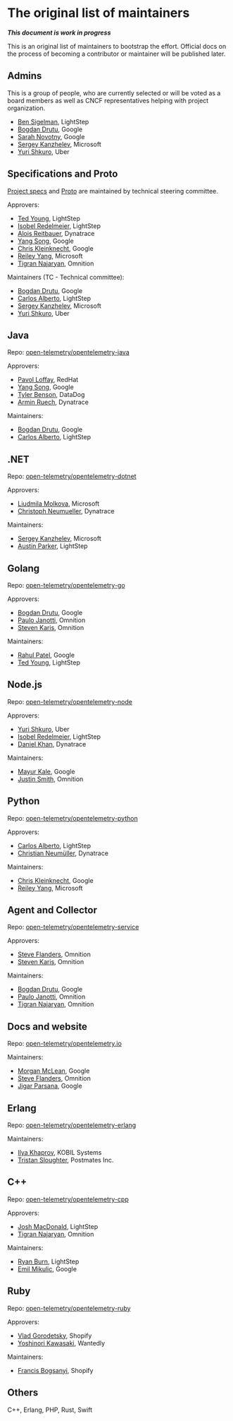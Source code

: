 # The original list of maintainers

***This document is work in progress***

This is an original list of maintainers to bootstrap the effort. Official docs
on the process of becoming a contributor or maintainer will be published later.

## Admins

This is a group of people, who are currently selected or will be voted as a
board members as well as CNCF representatives helping with project organization.

- [Ben Sigelman](https://github.com/bhs), LightStep
- [Bogdan Drutu](https://github.com/BogdanDrutu), Google
- [Sarah Novotny](https://github.com/SarahNovotny), Google
- [Sergey Kanzhelev](https://github.com/SergeyKanzhelev), Microsoft
- [Yuri Shkuro](https://github.com/yurishkuro), Uber

## Specifications and Proto

[Project specs](https://github.com/open-telemetry/opentelemetry-specification)
and [Proto](https://github.com/open-telemetry/opentelemetry-proto)
are maintained by technical steering committee.

Approvers:

- [Ted Young](https://github.com/tedsuo), LightStep
- [Isobel Redelmeier](https://github.com/iredelmeier), LightStep
- [Alois Reitbauer](https://github.com/aloisReitbauer), Dynatrace
- [Yang Song](https://github.com/songy23), Google
- [Chris Kleinknecht](https://github.com/c24t), Google
- [Reiley Yang](https://github.com/reyang), Microsoft
- [Tigran Najaryan](https://github.com/tigrannajaryan), Omnition

Maintainers (TC - Technical committee):

- [Bogdan Drutu](https://github.com/BogdanDrutu), Google
- [Carlos Alberto](https://github.com/carlosalberto), LightStep
- [Sergey Kanzhelev](https://github.com/SergeyKanzhelev), Microsoft
- [Yuri Shkuro](https://github.com/yurishkuro), Uber

## Java

Repo: [open-telemetry/opentelemetry-java](https://github.com/open-telemetry/opentelemetry-java)

Approvers:

- [Pavol Loffay](https://github.com/pavolloffay), RedHat
- [Yang Song](https://github.com/songy23), Google
- [Tyler Benson](https://github.com/tylerbenson), DataDog
- [Armin Ruech](https://github.com/arminru), Dynatrace

Maintainers:
- [Bogdan Drutu](https://github.com/BogdanDrutu), Google
- [Carlos Alberto](https://github.com/carlosalberto), LightStep

## .NET

Repo: [open-telemetry/opentelemetry-dotnet](https://github.com/open-telemetry/opentelemetry-dotnet)

Approvers:

- [Liudmila Molkova](https://github.com/lmolkova), Microsoft
- [Christoph Neumueller](https://github.com/discostu105), Dynatrace

Maintainers:

- [Sergey Kanzhelev](https://github.com/SergeyKanzhelev), Microsoft
- [Austin Parker](https://github.com/austinlparker), LightStep

## Golang

Repo: [open-telemetry/opentelemetry-go](https://github.com/open-telemetry/opentelemetry-go)

Approvers:

- [Bogdan Drutu](https://github.com/BogdanDrutu), Google
- [Paulo Janotti](https://github.com/pjanotti), Omnition
- [Steven Karis](https://github.com/sjkaris), Omnition

Maintainers:

- [Rahul Patel](https://github.com/rghetia), Google
- [Ted Young](https://github.com/tedsuo), LightStep

## Node.js

Repo: [open-telemetry/opentelemetry-node](https://github.com/open-telemetry/opentelemetry-node)

Approvers:

- [Yuri Shkuro](https://github.com/yurishkuro), Uber
- [Isobel Redelmeier](https://github.com/iredelmeier), LightStep
- [Daniel Khan](https://github.com/danielkhan), Dynatrace

Maintainers:

- [Mayur Kale](https://github.com/mayurkale22), Google
- [Justin Smith](https://github.com/justindsmith), Omnition

## Python

Repo: [open-telemetry/opentelemetry-python](https://github.com/open-telemetry/opentelemetry-python)

Approvers:

- [Carlos Alberto](https://github.com/carlosalberto), LightStep
- [Christian Neumüller](https://github.com/Oberon00), Dynatrace

Maintainers:

- [Chris Kleinknecht](https://github.com/c24t), Google
- [Reiley Yang](https://github.com/reyang), Microsoft

## Agent and Collector

Repo: [open-telemetry/opentelemetry-service](https://github.com/open-telemetry/opentelemetry-service)

Approvers:
- [Steve Flanders](https://github.com/flands), Omnition
- [Steven Karis](https://github.com/sjkaris), Omnition

Maintainers:

- [Bogdan Drutu](https://github.com/BogdanDrutu), Google
- [Paulo Janotti](https://github.com/pjanotti), Omnition
- [Tigran Najaryan](https://github.com/tigrannajaryan), Omnition

## Docs and website

Repo: [open-telemetry/opentelemetry.io](https://github.com/open-telemetry/opentelemetry.io/)

Maintainers:

- [Morgan McLean](https://github.com/mtwo), Google
- [Steve Flanders](https://github.com/flands), Omnition
- [Jigar Parsana](https://github.com/jparsana), Google

## Erlang

Repo: [open-telemetry/opentelemetry-erlang](https://github.com/open-telemetry/opentelemetry-erlang)

Maintainers:
- [Ilya Khaprov](https://github.com/deadtrickster), KOBIL Systems
- [Tristan Sloughter](https://github.com/tsloughter), Postmates Inc.

## C++

Repo: [open-telemetry/opentelemetry-cpp](https://github.com/open-telemetry/opentelemetry-cpp)

Approvers:
- [Josh MacDonald](https://github.com/jmacd), LightStep
- [Tigran Najaryan](https://github.com/tigrannajaryan), Omnition

Maintainers:
- [Ryan Burn](https://github.com/rnburn), LightStep
- [Emil Mikulic](https://github.com/g-easy), Google

## Ruby

Repo: [open-telemetry/opentelemetry-ruby](https://github.com/open-telemetry/opentelemetry-ruby)

Approvers:
- [Vlad Gorodetsky](https://github.com/bai), Shopify
- [Yoshinori Kawasaki](https://github.com/luvtechno), Wantedly 

Maintainers:
- [Francis Bogsanyi](https://github.com/fbogsany), Shopify

## Others

C++, Erlang, PHP, Rust, Swift

